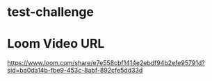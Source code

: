 # test-challenge
# Loom Video URL
https://www.loom.com/share/e7e558cbf1414e2ebdf94b2efe95791d?sid=ba0da14b-fbe9-453c-8abf-892cfe5dd33d
